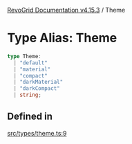 [RevoGrid Documentation v4.15.3](README.md) / Theme

# Type Alias: Theme

```ts
type Theme: 
  | "default"
  | "material"
  | "compact"
  | "darkMaterial"
  | "darkCompact"
  | string;
```

## Defined in

[src/types/theme.ts:9](https://github.com/revolist/revogrid/blob/0f25b4576d7b148a35319cded1f6d62c5f4ebd98/src/types/theme.ts#L9)
